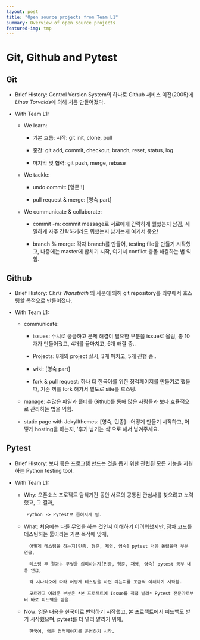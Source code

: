 ```yaml
---
layout: post
title: "Open source projects from Team L1"
summary: Overview of open source projects
featured-img: tmp
---
```

# Git, Github and Pytest

## Git

* Brief History: Control Version System의 하나로 Github 서비스 이전(2005)에 *Linus Torvalds*에 의해 처음 만들어졌다.

* With Team L1:

  * We learn: 
    
    * 기본 흐름: 시작: git init, clone, pull
    
    * 중간: git add, commit, checkout, branch, reset, status, log
    
    * 마지막 및 협력: git push, merge, rebase 
  
  * We tackle:
    
    * undo commit: [형준!!]
    
    * pull request & merge: [영숙 part]

  * We communicate & collaborate:

    * commit -m: commit message로 서로에게 간략하게 뭘했는지 남김, 세밀하게 자주 간략하게라도 뭐했는지 남기는게 여기서 중요! 

    * branch % merge: 각자 branch를 만들어, testing file을 만들기 시작했고, 나중에는 master에 합치기 시작, 여기서 conflict 충돌 해결하는 법 익힘.
    

## Github

* Brief History: *Chris Wanstrath* 외 세분에 의해 git repository를 외부에서 호스팅할 목적으로 만들어졌다.

* With Team L1:
  
  * communicate:
  
    * issues: 수시로 궁금하고 문제 해결이 필요한 부분을 issue로 올림, 총 10개가 만들어졌고, 4개를 끝마치고, 6개 해결 중.. 
    
    * Projects: 8개의 project 실시, 3개 마치고, 5개 진행 중..
    
    * wiki: [영숙 part]
    
    * fork & pull request: 하나 더 한국어를 위한 정적페이지를 만들기로 했을때, 기존 꺼를 fork 해가서 별도로 site를 호스팅.
  
  * manage: 수많은 파일과 폴더를 Github를 통해 많은 사람들과 보다 효율적으로 관리하는 법을 익힘. 
  
  * static page with Jekyllthemes: [영숙, 민종]--어떻게 만들기 시작하고, 어떻게 hosting을 하는지, '후기 남기는 식'으로 해서 남겨주세요.

## Pytest

* Brief History: 보다 좋은 프로그램 만드는 것을 돕기 위한 관련된 모든 기능을 지원하는 Python testing tool.

* With Team L1: 

  * Why: 오픈소스 프로젝트 탐색기간 동안 서로의 공통된 관심사를 찾으려고 노력했고, 그 결과,
         
         Python -> Pytest로 좁혀지게 됨.
    
  * What: 처음에는 다들 무엇을 하는 것인지 이해하기 어려워했지만, 점차 코드를 테스팅하는 툴이라는 기본 목적에 맞게,
  
          어떻게 테스팅을 하는지[민종, 형준, 재영, 영숙] pytest 처음 돌렸을때 부분 언급,
          
          테스팅 후 결과는 무엇을 의미하는지[민종, 형준, 재영, 영숙] pytest 공부 내용 언급,
          
          각 시나리오에 따라 어떻게 테스팅을 하면 되는지를 조금씩 이해하기 시작함.
          
          모르겠고 어려운 부분은 *본 프로젝트에 Issue를 직접 날려* Pytest 전문가로부터 바로 피드백을 받음.
    
  * Now:  영문 내용을 한국어로 번역하기 시작했고, 본 프로젝트에서 피드백도 받기 시작했으며, pytest를 더 널리 알리기 위해,
  
          한국어, 영문 정적페이지를 운영하기 시작.





